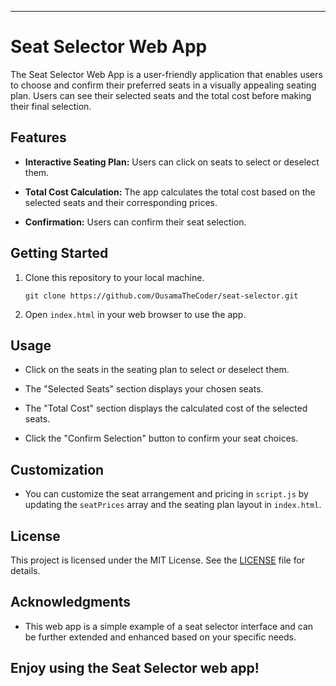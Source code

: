 ---

# Seat Selector Web App

The Seat Selector Web App is a user-friendly application that enables users to choose and confirm their preferred seats in a visually appealing seating plan. Users can see their selected seats and the total cost before making their final selection.

## Features

- **Interactive Seating Plan:** Users can click on seats to select or deselect them.

- **Total Cost Calculation:** The app calculates the total cost based on the selected seats and their corresponding prices.

- **Confirmation:** Users can confirm their seat selection.

## Getting Started

1. Clone this repository to your local machine.

    ```shell
    git clone https://github.com/OusamaTheCoder/seat-selector.git
    ```

2. Open `index.html` in your web browser to use the app.

## Usage

- Click on the seats in the seating plan to select or deselect them.

- The "Selected Seats" section displays your chosen seats.

- The "Total Cost" section displays the calculated cost of the selected seats.

- Click the "Confirm Selection" button to confirm your seat choices.

## Customization

- You can customize the seat arrangement and pricing in `script.js` by updating the `seatPrices` array and the seating plan layout in `index.html`.

## License

This project is licensed under the MIT License. See the [LICENSE](LICENSE) file for details.

## Acknowledgments

- This web app is a simple example of a seat selector interface and can be further extended and enhanced based on your specific needs.

Enjoy using the Seat Selector web app!
---